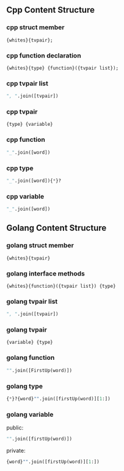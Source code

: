 ## Cpp Content Structure

### cpp struct member
```tpl
{whites}{tvpair};
```

### cpp function declaration
```tpl
{whites}{type} {function}({tvpair list});
```

### cpp tvpair list
```python
", ".join([tvpair])
```

### cpp tvpair
```
{type} {variable}
```

### cpp function
```python
"_".join([word])
```
### cpp type
```python
"_".join([word]){*}?
```

### cpp variable
```python
"_".join([word])
```

## Golang Content Structure
### golang struct member
```tpl
{whites}{tvpair}
```

### golang interface methods
```
{whites}{function}({tvpair list}) {type}
```

### golang tvpair list
```python
", ".join([tvpair])
```

### golang tvpair
```
{variable} {type}
```

### golang function
```python
"".join([FirstUp(word)])
```

### golang type
```python
{*}?{word}"".join([firstUp(word)][1:])
```

### golang variable

public:
```python
"".join([firstUp(word)])
```

private:
```python
{word}"".join([firstUp(word)][1:])
```
